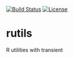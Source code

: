 [![Build Status](https://github.com/ShuguangSun/rutils/workflows/CI/badge.svg)](https://github.com/ShuguangSun/rutils/actions)
[![License](http://img.shields.io/:license-gpl3-blue.svg)](http://www.gnu.org/licenses/gpl-3.0.html)

# rutils
R utilities with transient
